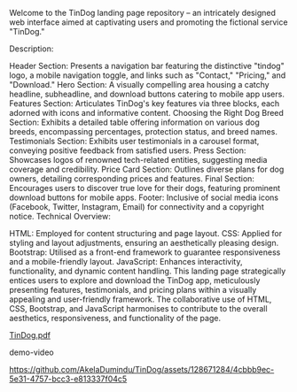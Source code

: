 Welcome to the TinDog landing page repository – an intricately designed web interface aimed at captivating users and promoting the fictional service "TinDog."

Description:

Header Section: Presents a navigation bar featuring the distinctive "tindog" logo, a mobile navigation toggle, and links such as "Contact," "Pricing," and "Download."
Hero Section: A visually compelling area housing a catchy headline, subheadline, and download buttons catering to mobile app users.
Features Section: Articulates TinDog's key features via three blocks, each adorned with icons and informative content.
Choosing the Right Dog Breed Section: Exhibits a detailed table offering information on various dog breeds, encompassing percentages, protection status, and breed names.
Testimonials Section: Exhibits user testimonials in a carousel format, conveying positive feedback from satisfied users.
Press Section: Showcases logos of renowned tech-related entities, suggesting media coverage and credibility.
Price Card Section: Outlines diverse plans for dog owners, detailing corresponding prices and features.
Final Section: Encourages users to discover true love for their dogs, featuring prominent download buttons for mobile apps.
Footer: Inclusive of social media icons (Facebook, Twitter, Instagram, Email) for connectivity and a copyright notice.
Technical Overview:

HTML: Employed for content structuring and page layout.
CSS: Applied for styling and layout adjustments, ensuring an aesthetically pleasing design.
Bootstrap: Utilised as a front-end framework to guarantee responsiveness and a mobile-friendly layout.
JavaScript: Enhances interactivity, functionality, and dynamic content handling.
This landing page strategically entices users to explore and download the TinDog app, meticulously presenting features, testimonials, and pricing plans within a visually appealing and user-friendly framework. The collaborative use of HTML, CSS, Bootstrap, and JavaScript harmonises to contribute to the overall aesthetics, responsiveness, and functionality of the page. 

[TinDog.pdf](https://github.com/AkelaDumindu/TinDog/files/14043331/TinDog.pdf)

demo-video


https://github.com/AkelaDumindu/TinDog/assets/128671284/4cbbb9ec-5e31-4757-bcc3-e813337f04c5








